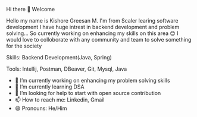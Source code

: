 Hi there 👋 Welcome

Hello my name is Kishore Greesan M. I'm from Scaler learing software development
I have huge intrest in backend development and problem solving... So currently working on enhancing my skills on this area 😊
I would love to colloborate with any community and team to solve something for the society

Skills:
Backend Development(Java, Spring)

Tools:
Intellij, Postman, DBeaver, Git, Mysql, Java

- 🔭 I’m currently working on enhancing my problem solving skills
- 🌱 I’m currently learning DSA
- 🤔 I’m looking for help to start with open source contribution
- 📫 How to reach me: Linkedin, Gmail
- 😄 Pronouns: He/Him

